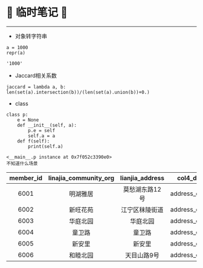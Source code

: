 # :rocket: 临时笔记 :facepunch:
---
- 对象转字符串
```
a = 1000
repr(a)

'1000'
```
- Jaccard相关系数
```
jaccard = lambda a, b: len(set(a).intersection(b))/(len(set(a).union(b))+0.)
```
- class
```
class p:
    e = None
    def __init__(self, a):
        p.e = self
        self.a = a
    def f(self):
        print(self.a)
        
<__main__.p instance at 0x7f052c3390e0>
不知道什么场景        
```

|member_id|linajia_community_org|lianjia_address|col4_disc|level|
|:--:|:--:|:--:|:--:|:--:|
|     6001|                 明湖雅居|       莫愁湖东路12号|address_demp|           1|
|     6002|                 新旺花苑|        江宁区秣陵街道|address_demp|           0|
|     6003|                 华庭北园|           华庭北园|address_demp|           2|
|     6004|                  童卫路|            童卫路|address_demp|           2|
|     6005|                  新安里|            新安里|address_demp|           3|
|     6006|                 和睦北园|          天目山路9号|address_demp|           2|

